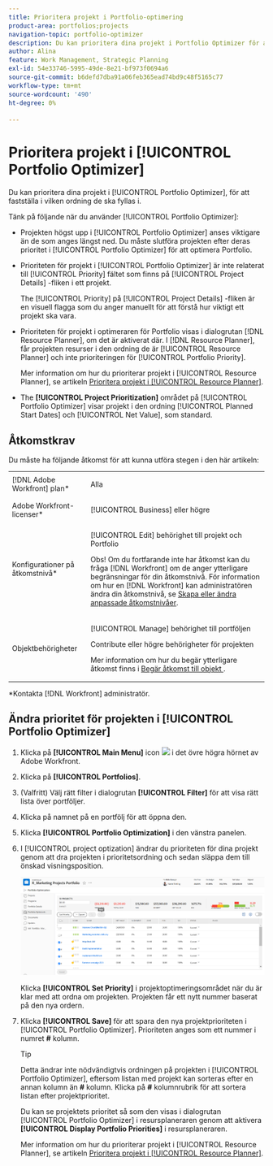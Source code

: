```yaml
---
title: Prioritera projekt i Portfolio-optimering
product-area: portfolios;projects
navigation-topic: portfolio-optimizer
description: Du kan prioritera dina projekt i Portfolio Optimizer för att fastställa i vilken ordning de ska slutföras.
author: Alina
feature: Work Management, Strategic Planning
exl-id: 54e33746-5995-49de-8e21-bf973f0694a6
source-git-commit: b6defd7dba91a06feb365ead74bd9c48f5165c77
workflow-type: tm+mt
source-wordcount: '490'
ht-degree: 0%

---
```


# Prioritera projekt i [!UICONTROL Portfolio Optimizer]

Du kan prioritera dina projekt i [!UICONTROL Portfolio Optimizer], för att fastställa i vilken ordning de ska fyllas i.

Tänk på följande när du använder [!UICONTROL Portfolio Optimizer]:

* Projekten högst upp i [!UICONTROL Portfolio Optimizer] anses viktigare än de som anges längst ned. Du måste slutföra projekten efter deras prioritet i [!UICONTROL Portfolio Optimizer] för att optimera Portfolio.
* Prioriteten för projekt i [!UICONTROL Portfolio Optimizer] är inte relaterat till [!UICONTROL Priority] fältet som finns på [!UICONTROL Project Details] -fliken i ett projekt.

   The [!UICONTROL Priority] på [!UICONTROL Project Details] -fliken är en visuell flagga som du anger manuellt för att förstå hur viktigt ett projekt ska vara.

* Prioriteten för projekt i optimeraren för Portfolio visas i dialogrutan [!DNL Resource Planner], om det är aktiverat där. I [!DNL Resource Planner], får projekten resurser i den ordning de är [!UICONTROL Resource Planner] och inte prioriteringen för [!UICONTROL Portfolio Priority].

   Mer information om hur du prioriterar projekt i [!UICONTROL Resource Planner], se artikeln [Prioritera projekt i [!UICONTROL Resource Planner]](../../../resource-mgmt/resource-planning/prioritize-projects-resource-planner.md).

* The **[!UICONTROL Project Prioritization]** området på [!UICONTROL Portfolio Optimizer] visar projekt i den ordning [!UICONTROL Planned Start Dates] och [!UICONTROL Net Value], som standard.

## Åtkomstkrav

Du måste ha följande åtkomst för att kunna utföra stegen i den här artikeln:

<table style="table-layout:auto"> 
 <col> 
 <col> 
 <tbody> 
  <tr> 
   <td role="rowheader">[!DNL Adobe Workfront] plan*</td> 
   <td> <p>Alla </p> </td> 
  </tr> 
  <tr> 
   <td role="rowheader">Adobe Workfront-licenser*</td> 
   <td> <p>[!UICONTROL Business] eller högre</p> </td> 
  </tr> 
  <tr> 
   <td role="rowheader">Konfigurationer på åtkomstnivå*</td> 
   <td> <p>[!UICONTROL Edit] behörighet till projekt och Portfolio</p> <p>Obs! Om du fortfarande inte har åtkomst kan du fråga [!DNL Workfront] om de anger ytterligare begränsningar för din åtkomstnivå. För information om hur en [!DNL Workfront] kan administratören ändra din åtkomstnivå, se <a href="../../../administration-and-setup/add-users/configure-and-grant-access/create-modify-access-levels.md" class="MCXref xref">Skapa eller ändra anpassade åtkomstnivåer</a>.</p> </td> 
  </tr> 
  <tr> 
   <td role="rowheader">Objektbehörigheter</td> 
   <td> <p>[!UICONTROL Manage] behörighet till portföljen</p> <p>Contribute eller högre behörigheter för projekten</p> <p>Mer information om hur du begär ytterligare åtkomst finns i <a href="../../../workfront-basics/grant-and-request-access-to-objects/request-access.md" class="MCXref xref">Begär åtkomst till objekt </a>.</p> </td> 
  </tr> 
 </tbody> 
</table>

&#42;Kontakta [!DNL Workfront] administratör.

## Ändra prioritet för projekten i [!UICONTROL Portfolio Optimizer]

1. Klicka på **[!UICONTROL Main Menu]** icon ![](assets/main-menu-icon.png) i det övre högra hörnet av Adobe Workfront.

1. Klicka på **[!UICONTROL Portfolios]**.
1. (Valfritt) Välj rätt filter i dialogrutan **[!UICONTROL Filter]** för att visa rätt lista över portföljer.
1. Klicka på namnet på en portfölj för att öppna den.
1. Klicka **[!UICONTROL Portfolio Optimization]** i den vänstra panelen.
1. I [!UICONTROL project optization] ändrar du prioriteten för dina projekt genom att dra projekten i prioritetsordning och sedan släppa dem till önskad visningsposition.

   ![](assets/portfolio-optimizer-with-projects-nwe-350x89.png)

   Klicka **[!UICONTROL Set Priority]** i projektoptimeringsområdet när du är klar med att ordna om projekten. Projekten får ett nytt nummer baserat på den nya ordern.

1. Klicka **[!UICONTROL Save]** för att spara den nya projektprioriteten i [!UICONTROL Portfolio Optimizer]. Prioriteten anges som ett nummer i numret **#** kolumn.

   >[!TIP]
   >
   >Detta ändrar inte nödvändigtvis ordningen på projekten i [!UICONTROL Portfolio Optimizer], eftersom listan med projekt kan sorteras efter en annan kolumn än **#** kolumn. Klicka på **#** kolumnrubrik för att sortera listan efter projektprioritet.

   Du kan se projektets prioritet så som den visas i dialogrutan [!UICONTROL Portfolio Optimizer] i resursplaneraren genom att aktivera **[!UICONTROL Display Portfolio Priorities]** i resursplaneraren.

   Mer information om hur du prioriterar projekt i [!UICONTROL Resource Planner], se artikeln [Prioritera projekt i [!UICONTROL Resource Planner]](../../../resource-mgmt/resource-planning/prioritize-projects-resource-planner.md).
